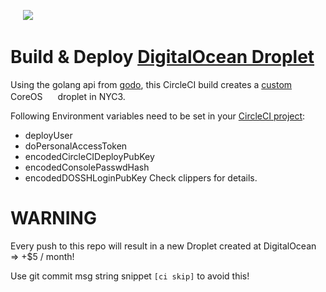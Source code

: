 [<img src="https://jvandyke.gallerycdn.vsassets.io/extensions/jvandyke/vscode-circleci/0.1.2/1474455189849/Microsoft.VisualStudio.Services.Icons.Default" width="16">](https://circleci.com/gh/danackerson/digitalocean) ![](https://circleci.com/gh/danackerson/digitalocean.svg?style=svg)

# Build & Deploy [DigitalOcean Droplet](https://cloud.digitalocean.com/droplets)
Using the golang api from [godo](https://www.digitalocean.com/community/projects/godo), this CircleCI build creates a [custom](https://github.com/danackerson/digitalocean/blob/master/digitalocean_ignition.json) CoreOS <img src="https://coreos.com/assets/ico/favicon.png" width="16"> droplet in NYC3.

Following Environment variables need to be set in your [CircleCI project](https://circleci.com/gh/danackerson/digitalocean/edit#env-vars):
* deployUser
* doPersonalAccessToken
* encodedCircleCIDeployPubKey
* encodedConsolePasswdHash
* encodedDOSSHLoginPubKey
Check clippers for details.

# WARNING
Every push to this repo will result in a new Droplet created at DigitalOcean => +$5 / month!

Use git commit msg string snippet `[ci skip]` to avoid this!
